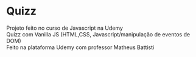 # Quizz
Projeto feito no curso de Javascript na Udemy<br>
Quizz com Vanilla JS (HTML,CSS, Javascript/manipulação de eventos de DOM)<br>
Feito na plataforma Udemy com professor Matheus Battisti<br>
